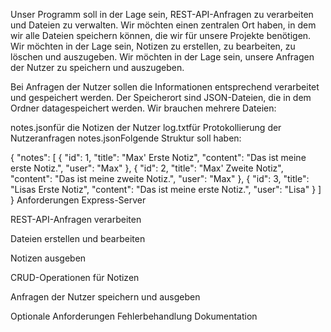 Unser Programm soll in der Lage sein, REST-API-Anfragen zu verarbeiten und Dateien zu verwalten. Wir möchten einen zentralen Ort haben, in dem wir alle Dateien speichern können, die wir für unsere Projekte benötigen. Wir möchten in der Lage sein, Notizen zu erstellen, zu bearbeiten, zu löschen und auszugeben. Wir möchten in der Lage sein, unsere Anfragen der Nutzer zu speichern und auszugeben.

Bei Anfragen der Nutzer sollen die Informationen entsprechend verarbeitet und gespeichert werden. Der Speicherort sind JSON-Dateien, die in dem Ordner datagespeichert werden. Wir brauchen mehrere Dateien:

notes.jsonfür die Notizen der Nutzer
log.txtfür Protokollierung der Nutzeranfragen
notes.jsonFolgende Struktur soll haben:

{
  "notes": [
    {
      "id": 1,
      "title": "Max' Erste Notiz",
      "content": "Das ist meine erste Notiz.",
      "user": "Max"
    },
    {
      "id": 2,
      "title": "Max' Zweite Notiz",
      "content": "Das ist meine zweite Notiz.",
      "user": "Max"
    },
    {
      "id": 3,
      "title": "Lisas Erste Notiz",
      "content": "Das ist meine erste Notiz.",
      "user": "Lisa"
    }
  ]
}
Anforderungen
Express-Server

REST-API-Anfragen verarbeiten

Dateien erstellen und bearbeiten

Notizen ausgeben

CRUD-Operationen für Notizen

Anfragen der Nutzer speichern und ausgeben

Optionale Anforderungen
Fehlerbehandlung
Dokumentation
